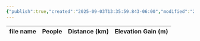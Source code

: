 ```yaml
---
{"publish":true,"created":"2025-09-03T13:35:59.843-06:00","modified":"2025-09-03T14:46:53.126-06:00","published":"2025-09-03T14:46:53.126-06:00","tags":["route"],"cssclasses":"","elevation":null,"region":null,"location":"50.8497299, 19.1028644","DWYT":"Worthwhile","Kane":null,"completed":false}
---
```



| file name | People | Distance (km) | Elevation Gain (m) |
| --------- | ------ | ------------- | ------------------ |